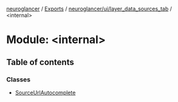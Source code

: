 [neuroglancer](../README.md) / [Exports](../modules.md) / [neuroglancer/ui/layer\_data\_sources\_tab](neuroglancer_ui_layer_data_sources_tab.md) / <internal\>

# Module: <internal\>

## Table of contents

### Classes

- [SourceUrlAutocomplete](../classes/neuroglancer_ui_layer_data_sources_tab._internal_.SourceUrlAutocomplete.md)
